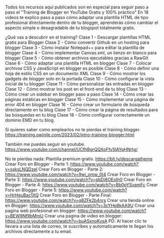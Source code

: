 Todos los recursos aquí publicados son en especial para seguir paso a paso el "Training de Blogger en YouTube Gratis y 100% práctico"
En 18 videos te explico paso a paso cómo adaptar una plantilla HTML de tipo profesional directamente dentro de tu blogger, aprenderás cómo cambiar el aspecto simple o desagradable de tu blogspot totalmente gratis.

¿Qué vas a descubrir en el training?
Clase 1 - Descargar plantillas HTML gratis para Blogger
Clase 2 - Cómo convertir Github en un hosting para blogger
Clase 3 - Cómo instalar Notepad++ para editar la plantilla de blogger
Clase 4 - Cómo implementar Canvas.xml, un lienzo en blanco para blogger
Clase 5 - Cómo obtener archivos ejecutables gracias a RawGit
Clase 6 - Cómo adaptar una plantilla HTML en blogger
Clase 7 - Colocar archivos CSS y JavaScript en blogger es posible
Clase 8 - Cómo definir una hoja de estilo CSS en un documento XML
Clase 9 - Cómo mostrar los gadgets de blogger solo en la portada
Clase 10 - Cómo configurar la vista inicial de tu blogger
Clase 11 - Cómo personalizar las entradas en blogger
Clase 12 - Cómo mostrar los post en el front-end de tu blog
Clase 13 - Cómo crear un sidebar en blogger paso a paso
Clase 14 - Cómo crear las páginas estáticas en blogger
Clase 15 - Cómo implementar una página de error 404 en blogger
Clase 16 - Cómo crear un formulario de búsqueda directamente en tu blog
Clase 17 - Cómo crear la página de resultados para las búsquedas en tu blog
Clase 18 - Cómo configurar correctamente un dominio EMD en tu blog.

Si quieres saber como emplearlos no te pierdas el training blogger. https://training.owinile.com/2023/02/intro-training-blogger.html

También me puedes seguir en youtube. https://www.youtube.com/channel/UCfhBgrQQXoFfv5IAYqHNrtg/

No te pierdas nada:
Plantilla premium gratis. https://bit.ly/descargatheme 
Crear Foro en Blogger - Parte 1: https://www.youtube.com/watch?v=ssksLNQDzeI
Crear Foro en Blogger - Parte 2: https://www.youtube.com/watch?v=9wi_omw_0I4
Crear Foro en Blogger - Parte 3: https://www.youtube.com/watch?v=pbDi8OEoIh0
Crear Foro en Blogger - Parte 4: https://www.youtube.com/watch?v=Bb0pYSvamFc
Crear Foro en Blogger - Parte 5: https://www.youtube.com/watch?v=HrHeuBac1XQ
Crear Foro en Blogger - Parte Final: https://www.youtube.com/watch?v=q8ZFk2b4nrs
Crear una tienda online en Blogger: https://www.youtube.com/watch?v=3cYHp8kAA9U
Crear una pagina web profesional en blogger: https://www.youtube.com/watch?v=BEW9Nf9bMmU
Crear una pagina de video en blogger: https://www.youtube.com/watch?v=buASxnoKysA
PD: Al hacer clic te llevara a una lista de correo, te suscribes y automaticamente te llegan los archivos directamente a tu email.
